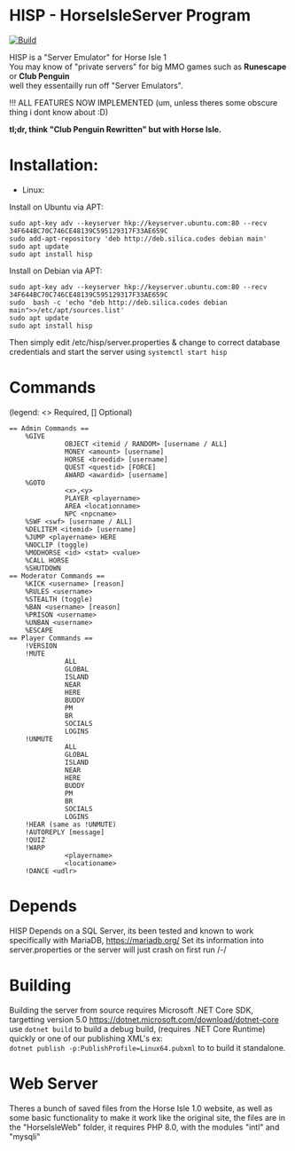 # HISP - HorseIsleServer Program



[![Build](https://github.com/islehorse/HISP/workflows/build/badge.svg)](https://github.com/islehorse/HISP/actions?query=workflow%3Abuild)

HISP is a "Server Emulator" for Horse Isle 1          
You may know of "private servers" for big MMO games such as **Runescape** or **Club Penguin**          
well they essentailly run off "Server Emulators".          

!!! ALL FEATURES NOW IMPLEMENTED (um, unless theres some obscure thing i dont know about :D)

**tl;dr, think "Club Penguin Rewritten" but with Horse Isle.**

# Installation:

- Linux:

Install on Ubuntu via APT:
```
sudo apt-key adv --keyserver hkp://keyserver.ubuntu.com:80 --recv 34F644BC70C746CE48139C595129317F33AE659C
sudo add-apt-repository 'deb http://deb.silica.codes debian main'
sudo apt update
sudo apt install hisp
```

Install on Debian via APT:
```
sudo apt-key adv --keyserver hkp://keyserver.ubuntu.com:80 --recv 34F644BC70C746CE48139C595129317F33AE659C
sudo  bash -c 'echo "deb http://deb.silica.codes debian main">>/etc/apt/sources.list'
sudo apt update
sudo apt install hisp
```

Then simply edit /etc/hisp/server.properties & change to correct database credentials
and start the server using ``systemctl start hisp``

# Commands     
(legend: <> Required, [] Optional)
```
== Admin Commands ==            
    %GIVE                 
              OBJECT <itemid / RANDOM> [username / ALL]         
              MONEY <amount> [username]             
              HORSE <breedid> [username]         
              QUEST <questid> [FORCE]       
              AWARD <awardid> [username]
    %GOTO                             
              <x>,<y>         
              PLAYER <playername>        
              AREA <locationname>           
              NPC <npcname>             
    %SWF <swf> [username / ALL]
    %DELITEM <itemid> [username]
    %JUMP <playername> HERE              
    %NOCLIP (toggle)            
    %MODHORSE <id> <stat> <value>
    %CALL HORSE            
    %SHUTDOWN
== Moderator Commands ==         
    %KICK <username> [reason]         
    %RULES <username>          
    %STEALTH (toggle)        
    %BAN <username> [reason]     
    %PRISON <username>
    %UNBAN <username>       
    %ESCAPE               
== Player Commands ==         
    !VERSION 
    !MUTE                    
              ALL        
              GLOBAL       
              ISLAND        
              NEAR        
              HERE        
              BUDDY        
              PM        
              BR          
              SOCIALS         
              LOGINS            
    !UNMUTE              
              ALL         
              GLOBAL         
              ISLAND         
              NEAR        
              HERE         
              BUDDY       
              PM           
              BR             
              SOCIALS           
              LOGINS               
    !HEAR (same as !UNMUTE)            
    !AUTOREPLY [message]              
    !QUIZ                   
    !WARP           
              <playername>           
              <locationame>        
    !DANCE <udlr>       
```

# Depends
 HISP Depends on a SQL Server, 
 its been tested and known to work specifically with MariaDB, https://mariadb.org/
 Set its information into server.properties or the server will just crash on first run /-/
 
# Building
 Building the server from source requires Microsoft .NET Core SDK, targetting version 5.0 https://dotnet.microsoft.com/download/dotnet-core
 use ``dotnet build`` to build a debug build, (requires .NET Core Runtime) quickly or one of our publishing XML's
 ex:        
 ``dotnet publish -p:PublishProfile=Linux64.pubxml`` to to build it standalone.
 
# Web Server
 Theres a bunch of saved files from the Horse Isle 1.0 website, as well as some basic functionality to make it work
 like the original site, the files are in the "HorseIsleWeb" folder, it requires PHP 8.0, with the modules "intl" and "mysqli"
